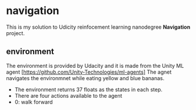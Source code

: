 # navigation
This is my solution to Udicity reinfocement learning nanodegree **Navigation** project.
## environment
The environment is provided by Udacity and it is made from the Unity ML agent [https://github.com/Unity-Technologies/ml-agents]
The agnet navigates the environmnet while eating yellow and blue bananas.
- The environment returns 37 floats as the states in each step.
- There are four actions available to the agent
 - 0: walk forward


